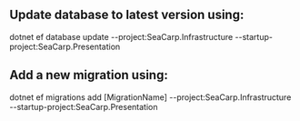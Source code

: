 ﻿Update database to latest version using:
----------------------------------------------------------------------------------------------------------------
dotnet ef database update --project:SeaCarp.Infrastructure --startup-project:SeaCarp.Presentation

Add a new migration using:
----------------------------------------------------------------------------------------------------------------
dotnet ef migrations add [MigrationName] --project:SeaCarp.Infrastructure --startup-project:SeaCarp.Presentation
